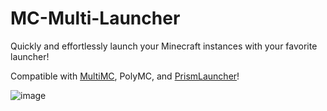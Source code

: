 # MC-Multi-Launcher

Quickly and effortlessly launch your Minecraft instances with your favorite launcher!

Compatible with [MultiMC](https://multimc.org/), PolyMC, and [PrismLauncher](https://prismlauncher.org/)! 

![image](https://user-images.githubusercontent.com/535299/211498314-08149cf3-b822-42dc-988a-c6747318ee18.png)
